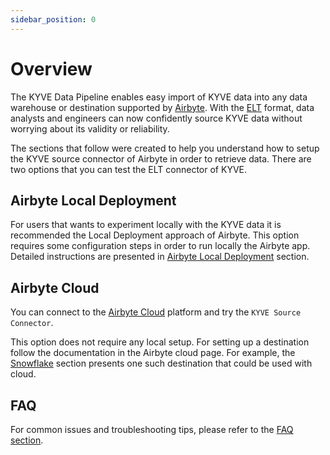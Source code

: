 ```yaml
---
sidebar_position: 0
---
```


# Overview

The KYVE Data Pipeline enables easy import of KYVE data into any data warehouse or destination
supported by [Airbyte](https://airbyte.com/). With the [ELT](https://en.wikipedia.org/wiki/Extract,_load,_transform)
format, data analysts and engineers can now confidently source KYVE data without worrying about its validity or
reliability.

The sections that follow were created to help you understand how to setup the KYVE source connector of Airbyte in order to retrieve data. There are two options that you can test the ELT connector of KYVE.

## Airbyte Local Deployment

For users that wants to experiment locally with the KYVE data it is recommended the Local Deployment approach of Airbyte. This option requires some configuration steps in order to run locally the Airbyte app. Detailed instructions are presented in [Airbyte Local Deployment](airbyte_local_deployment) section.

## Airbyte Cloud

You can connect to the [Airbyte Cloud](https://airbyte.com/airbyte-cloud) platform and try the `KYVE Source Connector`.

This option does not require any local setup. For setting up a destination follow the documentation in the Airbyte cloud page. For example, the [Snowflake](elt_destinations/snowflake) section presents one such destination that could be used with cloud.

## FAQ

For common issues and troubleshooting tips, please refer to the [FAQ section](elt_faq).
